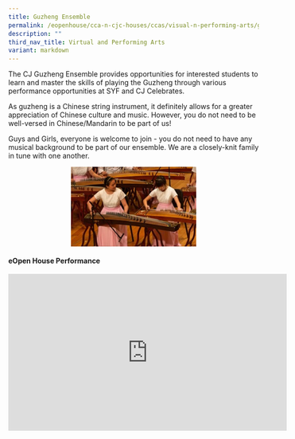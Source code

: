 ```yaml
---
title: Guzheng Ensemble
permalink: /eopenhouse/cca-n-cjc-houses/ccas/visual-n-performing-arts/guzheng-ensemble/
description: ""
third_nav_title: Virtual and Performing Arts
variant: markdown
---
```

The CJ Guzheng Ensemble provides opportunities for interested students to learn and master the skills of playing the Guzheng through various performance opportunities at SYF and CJ Celebrates.

  

As guzheng is a Chinese string instrument, it definitely allows for a greater appreciation of Chinese culture and music. However, you do not need to be well-versed in Chinese/Mandarin to be part of us!

  

Guys and Girls, everyone is welcome to join - you do not need to have any musical background to be part of our ensemble. We are a closely-knit family in tune with one another.

<style>  
img {  
  display: block;  
  margin-left: auto;  
  margin-right: auto;  
}  
</style>  
<img style="width:50%;" alt="Guzheng Ensemble" src="/images/guzheng%20ensemble.jpg">

#### **eOpen House Performance**

<iframe allowfullscreen="" allow="accelerometer; autoplay; clipboard-write; encrypted-media; gyroscope; picture-in-picture; web-share" frameborder="0" title="YouTube video player" src="https://www.youtube.com/embed/nyJIKGbK7y0?si=oZW1--aEYXjLwf4u" height="315" width="560"></iframe>